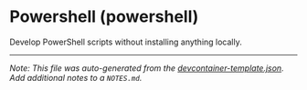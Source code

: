 
# Powershell (powershell)

Develop PowerShell scripts without installing anything locally.





---

_Note: This file was auto-generated from the [devcontainer-template.json](https://github.com/igewebs/Microsoft-Sovereign-Clouds/blob/main/src/powershell/devcontainer-template.json).  Add additional notes to a `NOTES.md`._
